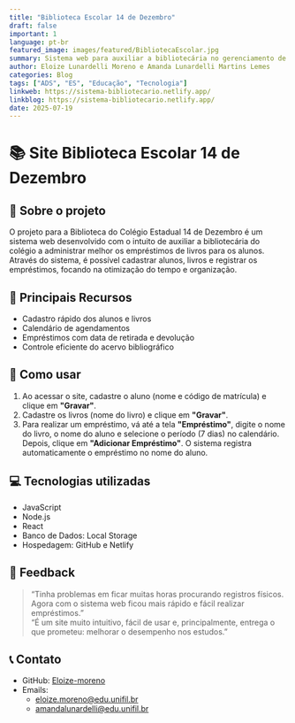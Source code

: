```yaml
---
title: "Biblioteca Escolar 14 de Dezembro"
draft: false
important: 1
language: pt-br
featured_image: images/featured/BibliotecaEscolar.jpg
summary: Sistema web para auxiliar a bibliotecária no gerenciamento de empréstimos de livros e organização do acervo.
author: Eloize Lunardelli Moreno e Amanda Lunardelli Martins Lemes
categories: Blog
tags: ["ADS", "ES", "Educação", "Tecnologia"]
linkweb: https://sistema-bibliotecario.netlify.app/
linkblog: https://sistema-bibliotecario.netlify.app/
date: 2025-07-19
---
```


# 📚 Site Biblioteca Escolar 14 de Dezembro

## 🏫 Sobre o projeto

O projeto para a Biblioteca do Colégio Estadual 14 de Dezembro é um sistema web desenvolvido com o intuito de auxiliar a bibliotecária do colégio a administrar melhor os empréstimos de livros para os alunos. Através do sistema, é possível cadastrar alunos, livros e registrar os empréstimos, focando na otimização do tempo e organização.

## 🔧 Principais Recursos

+ Cadastro rápido dos alunos e livros  
+ Calendário de agendamentos  
+ Empréstimos com data de retirada e devolução  
+ Controle eficiente do acervo bibliográfico  

## 📝 Como usar

1. Ao acessar o site, cadastre o aluno (nome e código de matrícula) e clique em **"Gravar"**.  
2. Cadastre os livros (nome do livro) e clique em **"Gravar"**.  
3. Para realizar um empréstimo, vá até a tela **"Empréstimo"**, digite o nome do livro, o nome do aluno e selecione o período (7 dias) no calendário. Depois, clique em **"Adicionar Empréstimo"**. O sistema registra automaticamente o empréstimo no nome do aluno.

## 💻 Tecnologias utilizadas

+ JavaScript  
+ Node.js  
+ React  
+ Banco de Dados: Local Storage  
+ Hospedagem: GitHub e Netlify  

## 💬 Feedback

> “Tinha problemas em ficar muitas horas procurando registros físicos. Agora com o sistema web ficou mais rápido e fácil realizar empréstimos.”  
> “É um site muito intuitivo, fácil de usar e, principalmente, entrega o que prometeu: melhorar o desempenho nos estudos.”

## 📞 Contato

+ GitHub: [Eloize-moreno](https://github.com/Eloize-moreno)  
+ Emails:
  - eloize.moreno@edu.unifil.br  
  - amandalunardelli@edu.unifil.br
